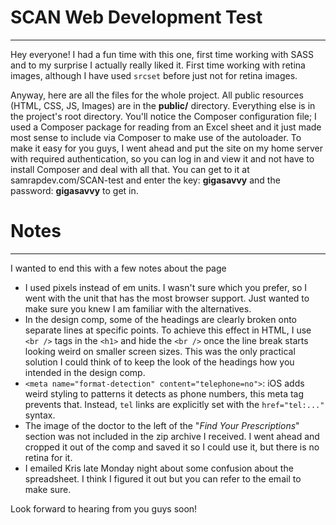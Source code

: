# SCAN Web Development Test
_______________
Hey everyone! I had a fun time with this one, first time working with SASS and to my surprise I actually really liked it. First time working with retina images, although I have used `srcset` before just not for retina images.

Anyway, here are all the files for the whole project. All public resources (HTML, CSS, JS, Images) are in the **public/** directory. Everything else is in the project's root directory. You'll notice the Composer configuration file; I used a Composer package for reading from an Excel sheet and it just made most sense to include via Composer to make use of the autoloader. To make it easy for you guys, I went ahead and put the site on my home server with required authentication, so you can log in and view it and not have to install Composer and deal with all that. You can get to it at samrapdev.com/SCAN-test and enter the key: **gigasavvy** and the password: **gigasavvy** to get in.

# Notes
____________
I wanted to end this with a few notes about the page

- I used pixels instead of em units. I wasn't sure which you prefer, so I went with the unit that has the most browser support. Just wanted to make sure you knew I am familiar with the alternatives.
- In the design comp, some of the headings are clearly broken onto separate lines at specific points. To achieve this effect in HTML, I use `<br />` tags in the `<h1>` and hide the `<br />` once the line break starts looking weird on smaller screen sizes. This was the only practical solution I could think of to keep the look of the headings how you intended in the design comp.
- `<meta name="format-detection" content="telephone=no">`: iOS adds weird styling to patterns it detects as phone numbers, this meta tag prevents that. Instead, `tel` links are explicitly set with the `href="tel:..."` syntax.
- The image of the doctor to the left of the "*Find Your Prescriptions*" section was not included in the zip archive I received. I went ahead and cropped it out of the comp and saved it so I could use it, but there is no retina for it.
- I emailed Kris late Monday night about some confusion about the spreadsheet. I think I figured it out but you can refer to the email to make sure.

Look forward to hearing from you guys soon!
